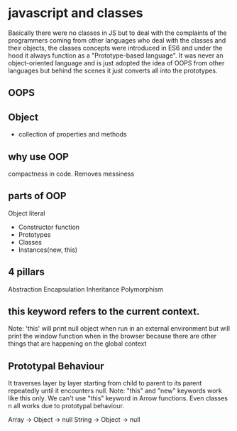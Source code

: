 # javascript and classes
Basically there were no classes in JS but to deal with the complaints of the programmers coming from other languages who deal with the classes and their objects, the classes concepts were introduced in ES6 and under the hood it always function as a "Prototype-based language". It was never an object-oriented language and is just adopted the idea of OOPS from other languages but behind the scenes it just converts all into the prototypes.

## OOPS

## Object
- collection of properties and methods

## why use OOP
compactness in code. Removes messiness

## parts of OOP
Object literal

- Constructor function
- Prototypes
- Classes
- Instances(new, this)


## 4 pillars
Abstraction
Encapsulation
Inheritance
Polymorphism

## this keyword refers to the current context.
Note: 'this' will print null object when run in an external environment but will print the window function when in the browser because there are other things that are happening on the global context

## Prototypal Behaviour
It traverses layer by layer starting from child to parent to its parent repeatedly until it encounters null. Note: "this" and "new" keywords work like this only. We can't use "this" keyword in Arrow functions. Even classes n all works due to prototypal behaviour.

Array -> Object -> null
String -> Object -> null

